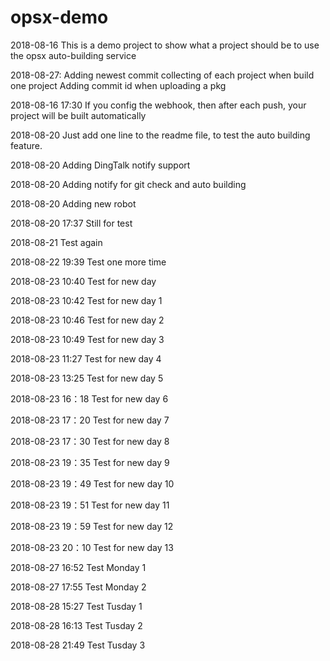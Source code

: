 # opsx-demo
2018-08-16
This is a demo project to show what a project should be to use the opsx auto-building service

2018-08-27:
Adding newest commit collecting of each project when build one project
Adding commit id when uploading a pkg

2018-08-16 17:30
If you config the webhook, then after each push, your project will be built automatically

2018-08-20
Just add one line to the readme file, to test the auto building feature.

2018-08-20
Adding DingTalk notify support

2018-08-20
Adding notify for git check and auto building

2018-08-20
Adding new robot

2018-08-20 17:37
Still for test

2018-08-21
Test again

2018-08-22 19:39
Test one more time

2018-08-23 10:40 
Test for new day

2018-08-23 10:42 
Test for new day 1


2018-08-23 10:46 
Test for new day 2

2018-08-23 10:49
Test for new day 3

2018-08-23 11:27
Test for new day 4


2018-08-23 13:25
Test for new day 5

2018-08-23 16：18
Test for new day 6


2018-08-23 17：20
Test for new day 7


2018-08-23 17：30
Test for new day 8


2018-08-23 19：35
Test for new day 9

2018-08-23 19：49
Test for new day 10

2018-08-23 19：51
Test for new day 11

2018-08-23 19：59
Test for new day 12

2018-08-23 20：10
Test for new day 13

2018-08-27 16:52
Test Monday 1

2018-08-27 17:55
Test Monday 2

2018-08-28 15:27
Test Tusday 1

2018-08-28 16:13
Test Tusday 2

2018-08-28 21:49
Test Tusday 3
